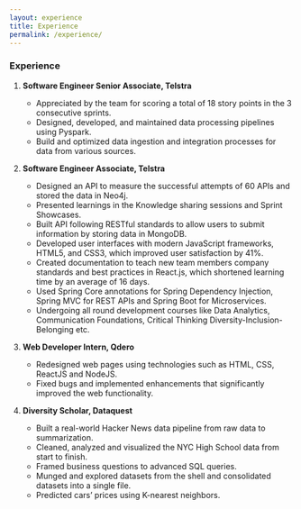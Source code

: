 ```yaml
---
layout: experience
title: Experience
permalink: /experience/
---
```


### Experience

1. **Software Engineer Senior Associate, Telstra**
    * Appreciated by the team for scoring a total of 18 story points in the 3 consecutive sprints.
    * Designed, developed, and maintained data processing pipelines using Pyspark.
    * Build and optimized data ingestion and integration processes for data from various sources.

1. **Software Engineer Associate, Telstra**

    * Designed an API to measure the successful attempts of 60 APIs and stored the data in Neo4j.
    * Presented learnings in the Knowledge sharing sessions and Sprint Showcases.
    * Built API following RESTful standards to allow users to submit information by storing data in MongoDB.
    * Developed user interfaces with modern JavaScript frameworks, HTML5, and CSS3, which improved user satisfaction by 41%.
    * Created documentation to teach new team members company standards and best practices in React.js, which shortened learning time by an average of 16 days.
    * Used Spring Core annotations for Spring Dependency Injection, Spring MVC for REST APIs and Spring Boot for Microservices.
    * Undergoing all round development courses like Data Analytics, Communication Foundations, Critical Thinking Diversity-Inclusion-Belonging etc.

2. **Web Developer Intern, Qdero**

    * Redesigned web pages using technologies such as HTML, CSS, ReactJS and NodeJS.
    * Fixed bugs and implemented enhancements that significantly improved the web functionality.

3. **Diversity Scholar, Dataquest**

    * Built a real-world Hacker News data pipeline from raw data to summarization.
    * Cleaned, analyzed and visualized the NYC High School data from start to finish.
    * Framed business questions to advanced SQL queries.
    * Munged and explored datasets from the shell and consolidated datasets into a single file.
    * Predicted cars’ prices using K-nearest neighbors.


